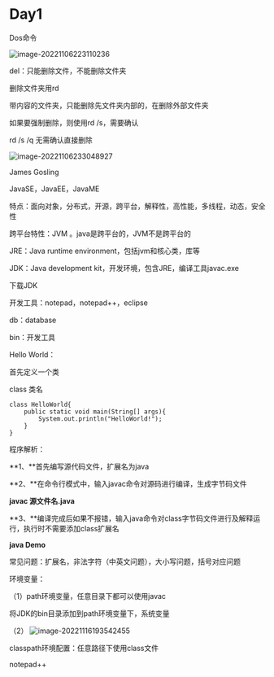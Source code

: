 # Day1

Dos命令

![image-20221106223110236](C:\Users\YWX\AppData\Roaming\Typora\typora-user-images\image-20221106223110236.png)

del：只能删除文件，不能删除文件夹

删除文件夹用rd

带内容的文件夹，只能删除先文件夹内部的，在删除外部文件夹

如果要强制删除，则使用rd  /s，需要确认

rd /s /q 无需确认直接删除

![image-20221106233048927](C:\Users\YWX\AppData\Roaming\Typora\typora-user-images\image-20221106233048927.png)



James Gosling

JavaSE，JavaEE，JavaME



特点：面向对象，分布式，开源，跨平台，解释性，高性能，多线程，动态，安全性



跨平台特性：JVM 。java是跨平台的，JVM不是跨平台的

JRE：Java runtime environment，包括jvm和核心类，库等

JDK：Java development kit，开发环境，包含JRE，编译工具javac.exe



下载JDK

开发工具：notepad，notepad++，eclipse

db：database

bin：开发工具



Hello World：

首先定义一个类

class 类名

```
class HelloWorld{
	public static void main(String[] args){
		System.out.println("HelloWorld!");
	}
}
```

程序解析：

**1、**首先编写源代码文件，扩展名为java

**2、**在命令行模式中，输入javac命令对源码进行编译，生成字节码文件

**javac 源文件名.java**

**3、**编译完成后如果不报错，输入java命令对class字节码文件进行及解释运行，执行时不需要添加class扩展名

**java Demo**



常见问题：扩展名，非法字符（中英文问题），大小写问题，括号对应问题

环境变量：

（1）path环境变量，任意目录下都可以使用javac

将JDK的bin目录添加到path环境变量下，系统变量

（2） ![image-20221116193542455](C:\Users\YWX\AppData\Roaming\Typora\typora-user-images\image-20221116193542455.png)

classpath环境配置：任意路径下使用class文件 



notepad++